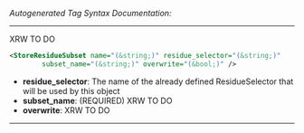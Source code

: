 <!-- THIS IS AN AUTOGENERATED FILE: Don't edit it directly, instead change the schema definition in the code itself. -->

_Autogenerated Tag Syntax Documentation:_

---
XRW TO DO

```xml
<StoreResidueSubset name="(&string;)" residue_selector="(&string;)"
        subset_name="(&string;)" overwrite="(&bool;)" />
```

-   **residue_selector**: The name of the already defined ResidueSelector that will be used by this object
-   **subset_name**: (REQUIRED) XRW TO DO
-   **overwrite**: XRW TO DO

---
